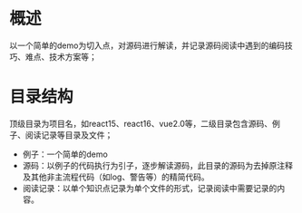 # 概述

以一个简单的demo为切入点，对源码进行解读，并记录源码阅读中遇到的编码技巧、难点、技术方案等；

# 目录结构

顶级目录为项目名，如react15、react16、vue2.0等，二级目录包含源码、例子、阅读记录等目录及文件；

- 例子：一个简单的demo
- 源码：以例子的代码执行为引子，逐步解读源码，此目录的源码为去掉原注释及其他非主流程代码（如log、警告等）的精简代码。
- 阅读记录：以单个知识点记录为单个文件的形式，记录阅读中需要记录的内容。

